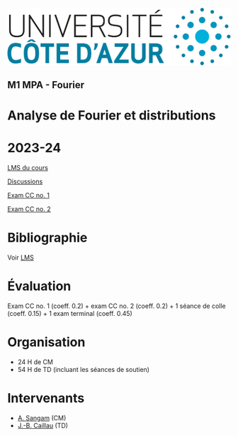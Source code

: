 ![UniCA](logo-unica.png)
## M1 MPA - Fourier
# Analyse de Fourier et distributions
# 2023-24

[LMS du cours](https://lms.univ-cotedazur.fr/2023/course/view.php?id=4182)

[Discussions](https://github.com/unica-math/fourier-2023-24/discussions/1)

[Exam CC no. 1](exam-cc1/exam-cc1.md)

[Exam CC no. 2](exam-cc2/exam-cc2.md)

# Bibliographie

Voir [LMS](https://lms.univ-cotedazur.fr/2023/course/view.php?id=4182)

# Évaluation
Exam CC no. 1 (coeff. 0.2) + exam CC no. 2 (coeff. 0.2) + 1 séance de colle (coeff. 0.15) + 1 exam terminal (coeff. 0.45)

# Organisation
- 24 H de CM
- 54 H de TD (incluant les séances de soutien)

# Intervenants
- [A. Sangam](mailto:afeintou.sangam@univ-cotedazur.fr) (CM)
- [J.-B. Caillau](mailto:jean-baptiste.caillau@univ-cotedazur.fr) (TD)
